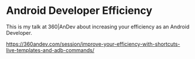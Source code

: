 # Android Developer Efficiency

This is my talk at 360|AnDev about increasing your efficiency as an Android Developer. 

https://360andev.com/session/improve-your-efficiency-with-shortcuts-live-templates-and-adb-commands/
